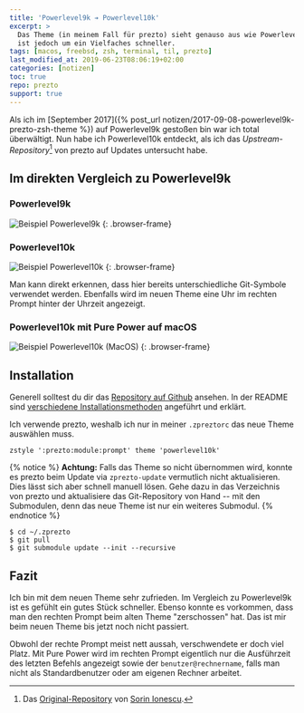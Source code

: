 ```yaml
---
title: 'Powerlevel9k ➔ Powerlevel10k'
excerpt: >
  Das Theme (in meinem Fall für prezto) sieht genauso aus wie Powerlevel9k,
  ist jedoch um ein Vielfaches schneller.
tags: [macos, freebsd, zsh, terminal, til, prezto]
last_modified_at: 2019-06-23T08:06:19+02:00
categories: [notizen]
toc: true
repo: prezto
support: true
---
```


Als ich im [September 2017]({% post_url notizen/2017-09-08-powerlevel9k-prezto-zsh-theme %})
auf Powerlevel9k gestoßen bin war ich total überwältigt. Nun habe ich
Powerlevel10k entdeckt, als ich das _Upstream-Repository_[^upstream] von prezto auf Updates
untersucht habe.

[^upstream]: Das [Original-Repository](https://github.com/sorin-ionescu/prezto) von [Sorin Ionescu](https://github.com/sorin-ionescu).

## Im direkten Vergleich zu Powerlevel9k

### Powerlevel9k

![Beispiel Powerlevel9k](/assets/images/prezto-powerlevel9k.jpg)
{: .browser-frame}

### Powerlevel10k

![Beispiel Powerlevel10k](/assets/images/prezto-powerlevel10k.jpg)
{: .browser-frame}

Man kann direkt erkennen, dass hier bereits unterschiedliche Git-Symbole verwendet
werden. Ebenfalls wird im neuen Theme eine Uhr im rechten Prompt hinter der
Uhrzeit angezeigt.

### Powerlevel10k mit Pure Power auf macOS

![Beispiel Powerlevel10k (MacOS)](/assets/images/prezto-powerlevel10k-macos.jpg)
{: .browser-frame}

## Installation

Generell solltest du dir das
[Repository auf Github][repo] ansehen. In der README sind
[verschiedene Installationsmethoden][installation] angeführt und erklärt.

[repo]: https://github.com/romkatv/powerlevel10k
[installation]: https://github.com/romkatv/powerlevel10k#installation

Ich verwende prezto, weshalb ich nur in meiner `.zpreztorc` das neue Theme auswählen
muss.

```
zstyle ':prezto:module:prompt' theme 'powerlevel10k'
```

{% notice %}
**Achtung:** Falls das Theme so nicht übernommen wird, konnte es prezto beim Update via
`zprezto-update` vermutlich nicht aktualisieren. Dies lässt sich aber schnell
manuell lösen. Gehe dazu in das Verzeichnis von prezto und aktualisiere das
Git-Repository von Hand -- mit den Submodulen, denn das neue Theme ist nur ein
weiteres Submodul.
{% endnotice %}

```terminal
$ cd ~/.zprezto
$ git pull
$ git submodule update --init --recursive
```

## Fazit

Ich bin mit dem neuen Theme sehr zufrieden. Im Vergleich zu Powerlevel9k ist es
gefühlt ein gutes Stück schneller. Ebenso konnte es vorkommen, dass man den
rechten Prompt beim alten Theme "zerschossen" hat. Das ist mir beim neuen Theme
bis jetzt noch nicht passiert.

Obwohl der rechte Prompt meist nett aussah, verschwendete er doch viel Platz. Mit
Pure Power wird im rechten Prompt eigentlich nur die Ausführzeit des letzten
Befehls angezeigt sowie der `benutzer@rechnername`, falls man nicht als
Standardbenutzer oder am eigenen Rechner arbeitet.
